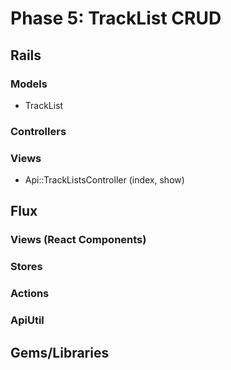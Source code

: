 # Phase 5: TrackList CRUD

## Rails
### Models
* TrackList

### Controllers

### Views
* Api::TrackListsController (index, show)

## Flux
### Views (React Components)

### Stores

### Actions

### ApiUtil

## Gems/Libraries

